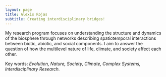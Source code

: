 ```yaml
---
layout: page
title: Alexis Rojas
subtitle: Creating interdisciplinary bridges!
---
```

My research program focuses on understanding the structure and dynamics of the biosphere through networks describing spatiotemporal interactions between biotic, abiotic, and social components. I aim to answer the question of how the multilevel nature of life, climate, and society affect each other. 

Key words: _Evolution, Nature, Society, Climate, Complex Systems, Interdisciplinary Research._
